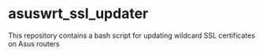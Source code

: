 # asuswrt_ssl_updater
This repository contains a bash script for updating wildcard SSL certificates on Asus routers
